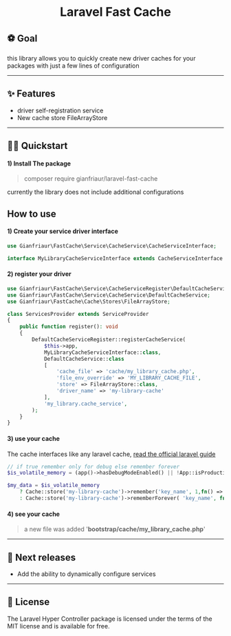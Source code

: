 
<h1 align="center">Laravel Fast Cache</h1>



## ⚽️ Goal

this library allows you to quickly create new driver caches for your packages with just a few lines of configuration

----
## ✨ Features


* driver self-registration service
* New cache store FileArrayStore

----
## 🤙🏼 Quickstart



#### 1) Install The package
> composer require gianfriaur/laravel-fast-cache


currently the library does not include additional configurations


## How to use

#### 1) Create your service driver interface

```PHP
use Gianfriaur\FastCache\Service\CacheService\CacheServiceInterface;

interface MyLibraryCacheServiceInterface extends CacheServiceInterface {}
```

#### 2) register your driver

```PHP
use Gianfriaur\FastCache\Service\CacheServiceRegister\DefaultCacheServiceRegister;
use Gianfriaur\FastCache\Service\CacheService\DefaultCacheService;
use Gianfriaur\FastCache\Cache\Stores\FileArrayStore;

class ServicesProvider extends ServiceProvider
{
    public function register(): void
    {
        DefaultCacheServiceRegister::registerCacheService(
            $this->app,
            MyLibraryCacheServiceInterface::class,
            DefaultCacheService::class
            [
                'cache_file' => 'cache/my_library_cache.php',
                'file_env_override' => 'MY_LIBRARY_CACHE_FILE',
                'store' => FileArrayStore::class,
                'driver_name' => 'my-library-cache'
            ],
            'my_library.cache_service',
        );
    }
}
```

#### 3) use your cache

The cache interfaces like any laravel cache, [read the official laravel guide](https://laravel.com/docs/10.x/cache)


```PHP
// if true remember only for debug else remember forever
$is_volatile_memory = (app()->hasDebugModeEnabled() || !App::isProduction()) === true;

$my_data = $is_volatile_memory
    ? Cache::store('my-library-cache')->remember('key_name', 1,fn() => 'key_value')
    : Cache::store('my-library-cache')->rememberForever( 'key_name', fn() => 'key_value')
```
#### 4) see your cache
> a new file was added '**bootstrap/cache/my_library_cache.php**'

----
## 📝 Next releases

- Add the ability to dynamically configure services


---- 
## 🎉 License

The Laravel Hyper Controller package is licensed under the terms of the MIT license and is available for free.
